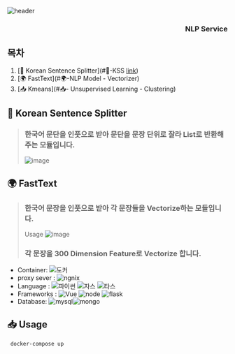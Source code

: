  ![header](https://capsule-render.vercel.app/api?type=wave&color=auto&height=300&section=header&text=NLP-Service&fontSize=50)
 <div align=center>
 
 <h3 align=right>NLP Service</h3>
 </div>
 
 
## 목차
1. [📃 Korean Sentence Splitter](#📃-KSS <a href='https://github.com/likejazz/korean-sentence-splitter'>link</a>)
2. [🌍 FastText](#🌍-NLP Model - Vectorizer)
3. [📥 Kmeans](#📥- Unsupervised Learning - Clustering)

## 📃 Korean Sentence Splitter

>### 한국어 문단을 인풋으로 받아 문단을 문장 단위로 잘라 List로 반환해주는 모듈입니다.<br>
>![image](https://user-images.githubusercontent.com/68385605/143679174-cc781889-7367-4939-9cf4-1b5b0aaa434c.png)

## 🌍 FastText
>### 한국어 문장을 인풋으로 받아 각 문장들을 Vectorize하는 모듈입니다.<br>
>Usage
>![image](https://user-images.githubusercontent.com/68385605/143679677-4e66d495-1e39-400a-a6da-16444c2bc5c3.png)
>### 각 문장을 300 Dimension Feature로 Vectorize 합니다.


* Container: ![도커](https://img.shields.io/badge/docker-blue)
* proxy sever : ![ngnix](https://img.shields.io/badge/nginx-brightgreen)
* Language : ![파이썬](https://img.shields.io/badge/python-blue) ![자스](https://img.shields.io/badge/javascript-orange) ![타스](https://img.shields.io/badge/typescript-skyblue)
* Frameworks : ![Vue](https://img.shields.io/badge/Vue.js-green) ![node](https://img.shields.io/badge/node.js-brightgreen) ![flask](https://img.shields.io/badge/flask-gray)
* Database:  ![mysql](https://img.shields.io/badge/mysql-8.0-blue)![mongo](https://img.shields.io/badge/mongo-5.0.3-brightgreen)

## 📥 Usage

```
 docker-compose up
```



